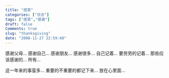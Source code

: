 ```yaml
---
title: "感恩"
categories: ["日志"]
tags: ["感恩","感谢"]
draft: false
Comments: true
slug: "thanksgiving"
date: "2008-11-27 22:59:40"
---
```


感谢父母...
感谢自己...
感谢朋友...
感谢很多...
自己记着...
要劳劳的记着...
那些应该感谢的...
所有...
 
这一年来的事蛮多...
重要的不重要的都记下来...
放在心里面...

